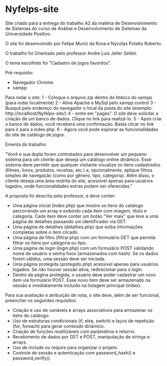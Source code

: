 # Nyfelps-site

Site criado para a entrega do trabalho A2 da matéria de Desenvolvimento de Sistemas do curso de Análise e Desenvolvimento de Sistemas da Universidade Positivo.

O site foi desenvolvido por Felipe Muniz da Rosa e Nycolas Polatto Roberto.

O trabalho foi Orientado pelo professor Andre Luis Jeller Selleti.

O tema escolhido foi "Cadastro de jogos favoritos".

Pré-requisito: 
 - Navegador Chrome
 - xampp

Para rodar o site:
 1 - Coloque o arquivo.zip dentro do htdocs do xampp (para rodar localmente)
 2 - Ative Apache e MySql pelo xampp control
 3 - Busque pelo endereço do navegador o local da pasta do site (exemplo: http://localhost/Nyfelps-site/)
 4 - entre em "pages". O site deve solicitar a criação de um banco de dados. Clique no link para realizá-lo.
 5 - Após criar o banco de dados, você receberá uma confirmação. Basta clicar no link para ir para a index.php.
 6 - Agora você pode explorar as funcionalidades do site de catálogo de jogos.

Ementa do trabalho:

"Você e sua dupla foram contratados para desenvolver um pequeno sistema para um cliente que deseja um catálogo online dinâmico.
Esse sistema deve permitir que qualquer visitante visualize os itens cadastrados (filmes, livros, produtos, receitas, etc.) e, opcionalmente, aplique filtros simples de navegação (como por gênero, tipo, categoria).
Além disso, o cliente deseja uma área restrita do site, acessível apenas para usuários logados, onde funcionalidades extras podem ser oferecidas."

A proposta foi descrita pelo professor, e deve conter:

  - Uma página inicial (index.php) que mostre os itens do catálogo percorrendo um array e exibindo
cada item com imagem, título e categoria. Cada item deve conter um botão "Ver mais" que leve a
uma página de detalhes passando um identificador via GET.
  - Uma página de detalhes (detalhes.php) que exiba informações completas sobre o item clicado.
  - Uma página de filtro (filtrar.php) com um formulário GET que permita filtrar os itens por
categoria ou tipo.
  - Uma página de login (login.php) com um formulário POST validando nome de usuário e senha
fixos (armazenados com hash). Se os dados forem válidos, uma sessão deve ser iniciada.
  - Uma página protegida (protegido.php) acessível apenas para usuários logados. Se não houver
sessão ativa, redirecionar para o login.
  - Dentro da página protegida, o usuário deve poder cadastrar um novo item via formulário POST.
Esse novo item deve ser armazenado na sessão e imediatamente incluído na listagem principal
(index).


Para sua avaliação e atribuição de nota, o site deve, além de ser funcional, preencher os seguintes requisitos:

  - Criação e uso de variáveis e arrays associativos para armazenar os itens do catálogo.
  - Uso de estruturas condicionais (if, else, switch) e laços de repetição (for, foreach) para
gerar conteúdo dinâmico.
  - Criação de funções reutilizáveis com parâmetros e retorno.
  - Recebimento de dados por GET e POST, manipulação de strings e arrays.
  - Uso de include ou require para organizar o projeto.
  - Controle de sessão e autenticação com password_hash() e password_verify().

